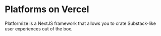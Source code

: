 # Platforms on Vercel

Platformize is a NextJS framework that allows you to crate Substack-like user experiences out of the box.

